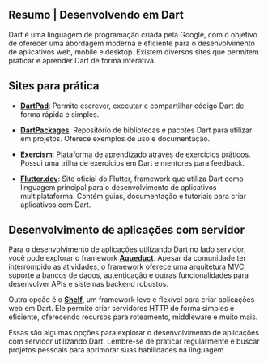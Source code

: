 ## Resumo | Desenvolvendo em Dart

Dart é uma linguagem de programação criada pela Google, com o objetivo de oferecer uma abordagem moderna e eficiente para o desenvolvimento de aplicativos web, mobile e desktop. Existem diversos sites que permitem praticar e aprender Dart de forma interativa.

## Sites para prática

- [**DartPad**](https://dartpad.dev/): Permite escrever, executar e compartilhar código Dart de forma rápida e simples.

- [**DartPackages**](https://pub.dev/): Repositório de bibliotecas e pacotes Dart para utilizar em projetos. Oferece exemplos de uso e documentação.

- [**Exercism**](https://exercism.org/tracks/dart/exercises/): Plataforma de aprendizado através de exercícios práticos. Possui uma trilha de exercícios em Dart e mentores para feedback.

- [**Flutter.dev**](https://flutter.dev/learn): Site oficial do Flutter, framework que utiliza Dart como linguagem principal para o desenvolvimento de aplicativos multiplataforma. Contém guias, documentação e tutoriais para criar aplicativos com Dart.

## Desenvolvimento de aplicações com servidor

Para o desenvolvimento de aplicações utilizando Dart no lado servidor, você pode explorar o framework [**Aqueduct**](https://aqueduct.io). Apesar da comunidade ter interrompido as atividades, o framework oferece uma arquitetura MVC, suporte a bancos de dados, autenticação e outras funcionalidades para desenvolver APIs e sistemas backend robustos.

Outra opção é o [**Shelf**](https://pub.dev/packages/shelf), um framework leve e flexível para criar aplicações web em Dart. Ele permite criar servidores HTTP de forma simples e eficiente, oferecendo recursos para roteamento, middleware e muito mais.

Essas são algumas opções para explorar o desenvolvimento de aplicações com servidor utilizando Dart. Lembre-se de praticar regularmente e buscar projetos pessoais para aprimorar suas habilidades na linguagem.